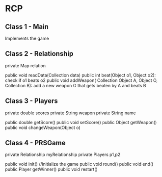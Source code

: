 RCP
===================



Class 1 - Main
----------
Implements the game


Class 2 - Relationship
----------
private Map<Object> relation

public void readData(Collection<String> data)
public int beat(Object o1, Object o2): check if o1 beats o2
public void addWeapon( Collection<Object> Object A, Object O, Collection<Object> B): add a new weapon O that gets beaten by A and beats B


Class 3 - Players
----------
private double scores
private String weapon
private String name

public double getScore()
public void setScore()
public Object getWeapon()
public void changeWeapon(Object o)


Class 4 - PRSGame
----------
private Relationship myRelationship
private Players p1,p2

public void init() //initialize the game 
public void round() 
public void end()
public Player getWinner()
public void restart()

